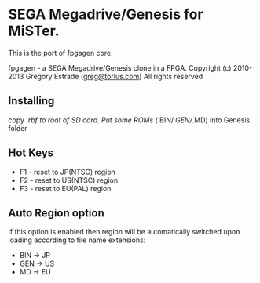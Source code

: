 # SEGA Megadrive/Genesis for MiSTer.

This is the port of fpgagen core.

fpgagen - a SEGA Megadrive/Genesis clone in a FPGA.
Copyright (c) 2010-2013 Gregory Estrade (greg@torlus.com)
All rights reserved

## Installing
copy *.rbf to root of SD card. Put some ROMs (*.BIN/*.GEN/*.MD) into Genesis folder

## Hot Keys
* F1 - reset to JP(NTSC) region
* F2 - reset to US(NTSC) region
* F3 - reset to EU(PAL)  region

## Auto Region option
If this option is enabled then region will be automatically switched upon loading according to file name extensions:

* BIN -> JP
* GEN -> US
* MD -> EU
